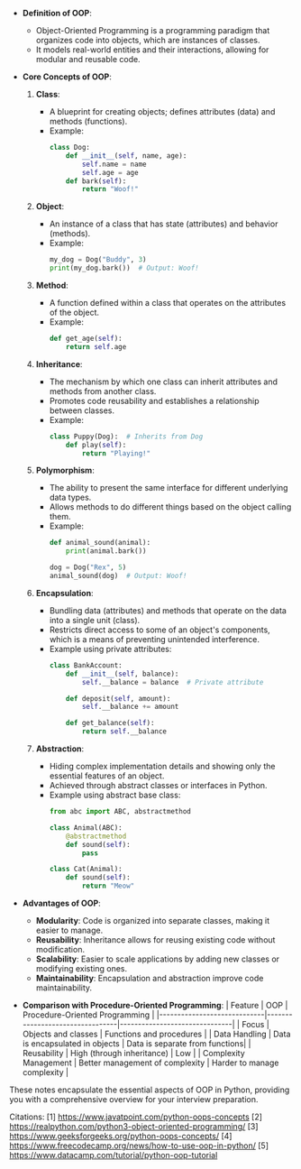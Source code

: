 - **Definition of OOP**:
  - Object-Oriented Programming is a programming paradigm that organizes code into objects, which are instances of classes.
  - It models real-world entities and their interactions, allowing for modular and reusable code.

- **Core Concepts of OOP**:
  1. **Class**:
     - A blueprint for creating objects; defines attributes (data) and methods (functions).
     - Example:
       ```python
       class Dog:
           def __init__(self, name, age):
               self.name = name
               self.age = age
           def bark(self):
               return "Woof!"
       ```

  2. **Object**:
     - An instance of a class that has state (attributes) and behavior (methods).
     - Example:
       ```python
       my_dog = Dog("Buddy", 3)
       print(my_dog.bark())  # Output: Woof!
       ```

  3. **Method**:
     - A function defined within a class that operates on the attributes of the object.
     - Example:
       ```python
       def get_age(self):
           return self.age
       ```

  4. **Inheritance**:
     - The mechanism by which one class can inherit attributes and methods from another class.
     - Promotes code reusability and establishes a relationship between classes.
     - Example:
       ```python
       class Puppy(Dog):  # Inherits from Dog
           def play(self):
               return "Playing!"
       ```

  5. **Polymorphism**:
     - The ability to present the same interface for different underlying data types.
     - Allows methods to do different things based on the object calling them.
     - Example:
       ```python
       def animal_sound(animal):
           print(animal.bark())

       dog = Dog("Rex", 5)
       animal_sound(dog)  # Output: Woof!
       ```

  6. **Encapsulation**:
     - Bundling data (attributes) and methods that operate on the data into a single unit (class).
     - Restricts direct access to some of an object's components, which is a means of preventing unintended interference.
     - Example using private attributes:
       ```python
       class BankAccount:
           def __init__(self, balance):
               self.__balance = balance  # Private attribute

           def deposit(self, amount):
               self.__balance += amount

           def get_balance(self):
               return self.__balance
       ```

  7. **Abstraction**:
     - Hiding complex implementation details and showing only the essential features of an object.
     - Achieved through abstract classes or interfaces in Python.
     - Example using abstract base class:
       ```python
       from abc import ABC, abstractmethod

       class Animal(ABC):
           @abstractmethod
           def sound(self):
               pass

       class Cat(Animal):
           def sound(self):
               return "Meow"
       ```

- **Advantages of OOP**:
  - **Modularity**: Code is organized into separate classes, making it easier to manage.
  - **Reusability**: Inheritance allows for reusing existing code without modification.
  - **Scalability**: Easier to scale applications by adding new classes or modifying existing ones.
  - **Maintainability**: Encapsulation and abstraction improve code maintainability.

- **Comparison with Procedure-Oriented Programming**:
  | Feature                     | OOP                             | Procedure-Oriented Programming |
  |-----------------------------|---------------------------------|-------------------------------|
  | Focus                       | Objects and classes             | Functions and procedures      |
  | Data Handling               | Data is encapsulated in objects | Data is separate from functions|
  | Reusability                 | High (through inheritance)      | Low                           |
  | Complexity Management        | Better management of complexity   | Harder to manage complexity    |

These notes encapsulate the essential aspects of OOP in Python, providing you with a comprehensive overview for your interview preparation.

Citations:
[1] https://www.javatpoint.com/python-oops-concepts
[2] https://realpython.com/python3-object-oriented-programming/
[3] https://www.geeksforgeeks.org/python-oops-concepts/
[4] https://www.freecodecamp.org/news/how-to-use-oop-in-python/
[5] https://www.datacamp.com/tutorial/python-oop-tutorial